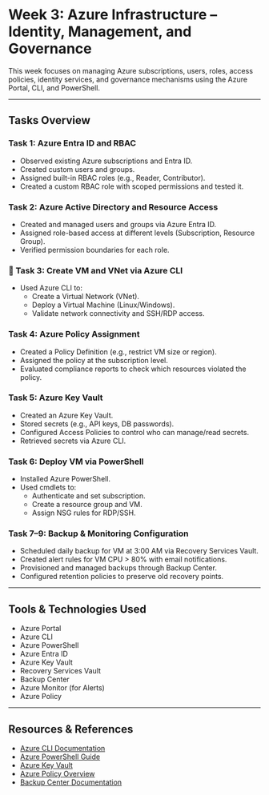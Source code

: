 # Week 3: Azure Infrastructure – Identity, Management, and Governance

This week focuses on managing Azure subscriptions, users, roles, access policies, identity services, and governance mechanisms using the Azure Portal, CLI, and PowerShell.

---

## Tasks Overview

### Task 1: Azure Entra ID and RBAC
- Observed existing Azure subscriptions and Entra ID.
- Created custom users and groups.
- Assigned built-in RBAC roles (e.g., Reader, Contributor).
- Created a custom RBAC role with scoped permissions and tested it.

### Task 2: Azure Active Directory and Resource Access
- Created and managed users and groups via Azure Entra ID.
- Assigned role-based access at different levels (Subscription, Resource Group).
- Verified permission boundaries for each role.

### 🔹 Task 3: Create VM and VNet via Azure CLI
- Used Azure CLI to:
  - Create a Virtual Network (VNet).
  - Deploy a Virtual Machine (Linux/Windows).
  - Validate network connectivity and SSH/RDP access.

### Task 4: Azure Policy Assignment
- Created a Policy Definition (e.g., restrict VM size or region).
- Assigned the policy at the subscription level.
- Evaluated compliance reports to check which resources violated the policy.

### Task 5: Azure Key Vault
- Created an Azure Key Vault.
- Stored secrets (e.g., API keys, DB passwords).
- Configured Access Policies to control who can manage/read secrets.
- Retrieved secrets via Azure CLI.

### Task 6: Deploy VM via PowerShell
- Installed Azure PowerShell.
- Used cmdlets to:
  - Authenticate and set subscription.
  - Create a resource group and VM.
  - Assign NSG rules for RDP/SSH.

### Task 7–9: Backup & Monitoring Configuration
- Scheduled daily backup for VM at 3:00 AM via Recovery Services Vault.
- Created alert rules for VM CPU > 80% with email notifications.
- Provisioned and managed backups through Backup Center.
- Configured retention policies to preserve old recovery points.

---

## Tools & Technologies Used
- Azure Portal
- Azure CLI
- Azure PowerShell
- Azure Entra ID
- Azure Key Vault
- Recovery Services Vault
- Backup Center
- Azure Monitor (for Alerts)
- Azure Policy

---

## Resources & References
- [Azure CLI Documentation](https://learn.microsoft.com/azure/cli/)
- [Azure PowerShell Guide](https://learn.microsoft.com/powershell/azure/)
- [Azure Key Vault](https://learn.microsoft.com/azure/key-vault/)
- [Azure Policy Overview](https://learn.microsoft.com/azure/governance/policy/overview)
- [Backup Center Documentation](https://learn.microsoft.com/azure/backup/backup-center-overview)
